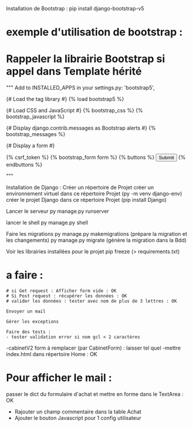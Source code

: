 Installation de Bootstrap :
pip install django-bootstrap-v5

# exemple d'utilisation de bootstrap :
# Rappeler la librairie Bootstrap si appel dans Template hérité 
"""
Add to INSTALLED_APPS in your settings.py: 'bootstrap5',

{# Load the tag library #}
{% load bootstrap5 %}

{# Load CSS and JavaScript #}
{% bootstrap_css %}
{% bootstrap_javascript %}

{# Display django.contrib.messages as Bootstrap alerts #}
{% bootstrap_messages %}

{# Display a form #}
<form action="/url/to/submit/" method="post" class="form">
  {% csrf_token %}
  {% bootstrap_form form %}
  {% buttons %}
    <button type="submit" class="btn btn-primary">
      Submit
    </button>
  {% endbuttons %}
</form>
"""

Installation de Django :
Créer un répertoire de Projet
créer un environnement virtuel dans ce répertoire Projet (py -m venv django-env)
créer le projet Django dans ce répertoire Projet (pip install Django)

Lancer le serveur
py manage.py runserver

lancer le shell
py manage.py shell

Faire les migrations
py manage.py makemigrations (prépare la migration et les changements)
py manage.py migrate (génère la migration dans la Bdd)

Voir les librairies installées pour le projet
pip freeze (> requirements.txt)

# a faire : 
    # si Get request : Afficher form vide : OK
    # Si Post request : récupérer les données : OK
    # valider les données : tester avec nom de plus de 3 lettres : OK

    Envoyer un mail

    Gérer les exceptions

    Faire des tests :
    - tester validation error si nom gcl < 2 caractères

  -cabinetV2 form à remplacer (par CabinetForm) : laisser tel quel
  -mettre index.html dans répertoire Home : OK

 # Pour afficher le mail :
 passer le dict du formulaire d'achat
 et mettre en forme dans le TextArea : OK

- Rajouter un champ commentaire dans la table Achat
- Ajouter le bouton Javascript pour 1 config utilisateur